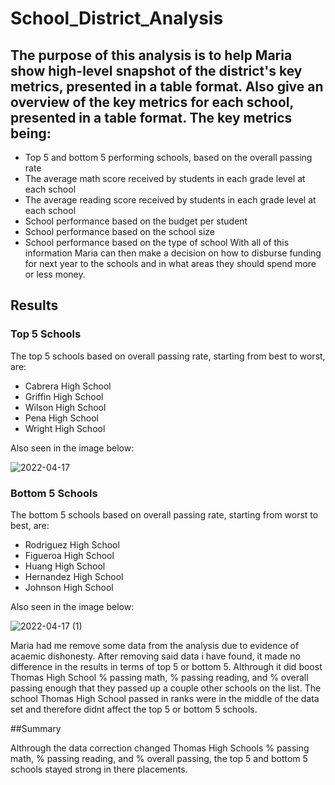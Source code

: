 # School_District_Analysis
## The purpose of this analysis is to help Maria show high-level snapshot of the district's key metrics, presented in a table format. Also give an overview of the key metrics for each school, presented in a table format. The key metrics being:
* Top 5 and bottom 5 performing schools, based on the overall passing rate
* The average math score received by students in each grade level at each school
* The average reading score received by students in each grade level at each school
* School performance based on the budget per student
* School performance based on the school size 
* School performance based on the type of school
With all of this information Maria can then make a decision on how to disburse funding for next year to the schools and in what areas they should spend more or less money.

## Results

### Top 5 Schools
The top 5 schools based on overall passing rate, starting from best to worst, are:
* Cabrera High School
* Griffin High School
* Wilson High School
* Pena High School
* Wright High School

Also seen in the image below: 

![2022-04-17](https://user-images.githubusercontent.com/94339449/163729729-7f3e9fee-8ba2-4b81-a7a6-91853a9f152a.png)

### Bottom 5 Schools
The bottom 5 schools based on overall passing rate, starting from worst to best, are:
* Rodriguez High School
* Figueroa High School
* Huang High School
* Hernandez High School
* Johnson High School

Also seen in the image below:

![2022-04-17 (1)](https://user-images.githubusercontent.com/94339449/163729865-d74c0175-d995-455a-a466-c9846a3b90eb.png)

Maria had me remove some data from the analysis due to evidence of acaemic dishonesty. After removing said data i have found, it made no difference in the results in terms of top 5 or bottom 5. Althrough it did boost Thomas High School % passing math, % passing reading, and % overall passing enough that they passed up a couple other schools on the list. The school Thomas High School passed in ranks were in the middle of the data set and therefore didnt affect the top 5 or bottom 5 schools.

##Summary

Althrough the data correction changed Thomas High Schools % passing math, % passing reading, and % overall passing, the top 5 and bottom 5 schools stayed strong in there placements.
